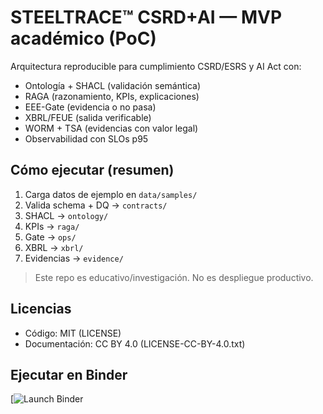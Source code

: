 # STEELTRACE™ CSRD+AI — MVP académico (PoC)

Arquitectura reproducible para cumplimiento CSRD/ESRS y AI Act con:
- Ontología + SHACL (validación semántica)
- RAGA (razonamiento, KPIs, explicaciones)
- EEE-Gate (evidencia o no pasa)
- XBRL/FEUE (salida verificable)
- WORM + TSA (evidencias con valor legal)
- Observabilidad con SLOs p95

## Cómo ejecutar (resumen)
1. Carga datos de ejemplo en `data/samples/`
2. Valida schema + DQ → `contracts/`
3. SHACL → `ontology/`
4. KPIs → `raga/`
5. Gate → `ops/`
6. XBRL → `xbrl/`
7. Evidencias → `evidence/`

> Este repo es educativo/investigación. No es despliegue productivo.

## Licencias
- Código: MIT (LICENSE)
- Documentación: CC BY 4.0 (LICENSE-CC-BY-4.0.txt)

## Ejecutar en Binder

[![Launch Binder](https://mybinder.org/v2/gh/jftmames/steeltrace-csrd-ai/HEAD?labpath=scripts%2Fsteeltrace_lab.ipynb&flush_cache=true) 

